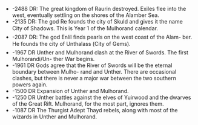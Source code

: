 - -2488 DR: The great kingdom of Raurin destroyed. Exiles flee into the west, eventually settling on the shores of the Alamber Sea.
- -2135 DR: The god Re founds the city of Skuld and gives it the name City of Shadows. This is Year 1 of the Mulhorand calendar.
- -2087 DR: The god Enlil finds pearls on
  the west coast of the Alam-
  ber. He founds the city of
  Unthalass (City of Gems).
- -1967 DR
  Unther and Mulhorand
  clash at the River of Swords.
  The first Mulhorandi/Un-
  ther War begins.
- -1961 DR
  Gods agree that the River of
  Swords will be the eternal
  boundary between Mulho-
  rand and Unther. There are
  occasional clashes, but
  there is never a major war
  between the two southern
  powers again.
- -1500 DR
  Expansion of Unther and
  Mulhorand.
- -1250 DR
  Unther battles against the
  elves of Yuirwood and the
  dwarves of the Great Rift.
  Mulhorand, for the most
  part, ignores them.
- -1087 DR
  The Thurgist Adept Thayd
  rebels, along with most of
  the wizards in Unther and
  Mulhorand.